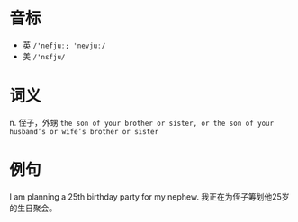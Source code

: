 # 音标

- 英 `/'nefjuː; 'nevjuː/`
- 美 `/'nɛfju/`

# 词义

n. 侄子，外甥
`the son of your brother or sister, or the son of your husband’s or wife’s brother or sister`

# 例句

I am planning a 25th birthday party for my nephew.
我正在为侄子筹划他25岁的生日聚会。


